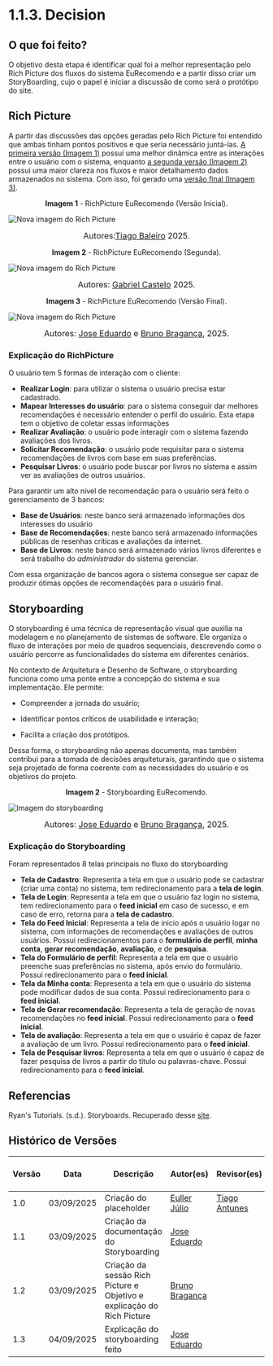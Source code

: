 # 1.1.3. Decision

## O que foi feito?

O objetivo desta etapa é identificar qual foi a melhor representação pelo Rich Picture dos fluxos do sistema EuRecomendo e a partir disso criar um StoryBoarding, cujo o papel é iniciar a discussão de como será o protótipo do site.


## Rich Picture 

A partir das discussões das opções geradas pelo Rich Picture foi entendido que ambas tinham pontos positivos e que seria necessário juntá-las. [A primeira versão (Imagem 1)]() possui uma melhor dinâmica entre as interações entre o usuário com o sistema, enquanto [a segunda versão (Imagem 2)]() possui uma maior clareza nos fluxos e maior detalhamento dados armazenados no sistema. Com isso, foi gerado uma [versão final (Imagem 3)](). 

<!-- Imagem 1 -->

<p style="text-align: center"><b>Imagem 1</b> - RichPicture EuRecomendo (Versão Inicial).</p>

![Nova imagem do Rich Picture](../assets/rich-picture.jpeg)

<font size="3"><p style="text-align: center">Autores:[Tiago Baleiro](https://github.com/TiagoBalieiro) 2025.</p></font>

<!-- Imagem 2 -->

<p style="text-align: center"><b>Imagem 2</b> - RichPicture EuRecomendo (Segunda).</p>

![Nova imagem do Rich Picture](../assets/rich-picture-02.jpeg)

<font size="3"><p style="text-align: center">Autores: [Gabriel Castelo](https://github.com/GabrielCastelo-31)  2025.</p></font>

<!-- Imagem 3 -->

<p style="text-align: center"><b>Imagem 3</b> - RichPicture EuRecomendo (Versão Final).</p>

![Nova imagem do Rich Picture](../assets/nova_versao_rich_picture.png)

<font size="3"><p style="text-align: center">Autores: [Jose Eduardo](https://github.com/jevprado) e [Bruno Bragança](https://github.com/BrunoBReis), 2025.</p></font>

### Explicação do RichPicture

O usuário tem 5 formas de interação com o cliente:

- **Realizar Login**: para utilizar o sistema o usuário precisa estar cadastrado.
- **Mapear Interesses do usuário**: para o sistema conseguir dar melhores recomendações é necessário entender o perfil do usuário. Esta etapa tem o objetivo de coletar essas informações 
- **Realizar Avaliação**: o usuário pode interagir com o sistema fazendo avaliações dos livros.  
- **Solicitar Recomendação**: o usuário pode requisitar para o sistema recomendações de livros com base em suas preferências. 
- **Pesquisar Livros**: o usuário pode buscar por livros no sistema e assim ver as avaliações de outros usuários.

Para garantir um alto nível de recomendação para o usuário será feito o gerenciamento de 3 bancos:

- **Base de Usuários**: neste banco será armazenado informações dos interesses do usuário
- **Base de Recomendações**: neste banco será armazenado informações públicas de resenhas críticas e avaliações da internet.
- **Base de Livros**: neste banco será armazenado vários livros diferentes e será trabalho do *administrador* do sistema gerenciar.

Com essa organização de bancos agora o sistema consegue ser capaz de produzir ótimas opções de recomendações para o usuário final.

## Storyboarding

O storyboarding é uma técnica de representação visual que auxilia na modelagem e no planejamento de sistemas de software. Ele organiza o fluxo de interações por meio de quadros sequenciais, descrevendo como o usuário percorre as funcionalidades do sistema em diferentes cenários.

No contexto de Arquitetura e Desenho de Software, o storyboarding funciona como uma ponte entre a concepção do sistema e sua implementação. Ele permite:

- Compreender a jornada do usuário;

- Identificar pontos críticos de usabilidade e interação;

- Facilita a criação dos protótipos.

Dessa forma, o storyboarding não apenas documenta, mas também contribui para a tomada de decisões arquiteturais, garantindo que o sistema seja projetado de forma coerente com as necessidades do usuário e os objetivos do projeto.

<p style="text-align: center"><b>Imagem 2</b> - Storyboarding EuRecomendo.</p>

![Imagem do storyboarding](../assets/Storyboarding-Final.png)

<font size="3"><p style="text-align: center">Autores: [Jose Eduardo](https://github.com/jevprado) e [Bruno Bragança](https://github.com/BrunoBReis), 2025.</p></font>

### Explicação do Storyboarding

Foram representados 8 telas principais no fluxo do storyboarding

- **Tela de Cadastro**: Representa a tela em que o usuário pode se cadastrar (criar uma conta) no sistema, tem redirecionamento para a **tela de login**. 
- **Tela de Login**: Representa a tela em que o usuário faz login no sistema, tem redirecionamento para o **feed inicial** em caso de sucesso, e em caso de erro, retorna para a **tela de cadastro**. 
- **Tela do Feed Inicial**: Representa a tela de inicio após o usuário logar no sistema, com informações de recomendações e avaliações de outros usuários. Possui redirecionamentos para o **formulário de perfil**, **minha conta**, **gerar recomendação**, **avaliação**, e de **pesquisa**. 
- **Tela do Formulário de perfil**: Representa a tela em que o usuário preenche suas preferências no sistema, após envio do formulário. Possui redirecionamento para o **feed inicial**. 
- **Tela da Minha conta**: Representa a tela em que o usuário do sistema pode modificar dados de sua conta. Possui redirecionamento para o **feed inicial**.
- **Tela de Gerar recomendação**: Representa a tela de geração de novas recomendações no **feed inicial**. Possui redirecionamento para o **feed inicial**. 
- **Tela de avaliação**: Representa a tela em que o usuário é capaz de fazer a avaliação de um livro. Possui redirecionamento para o **feed inicial**. 
- **Tela de Pesquisar livros**: Representa a tela em que o usuário é capaz de fazer pesquisa de livros a partir do título ou palavras-chave. Possui redirecionamento para o **feed inicial**.

## Referencias


Ryan's Tutorials. (s.d.). Storyboards. Recuperado desse [site](https://ryanstutorials.net/software-design-and-development/storyboards.php).

## Histórico de Versões

| Versão | Data | Descrição | Autor(es) | Revisor(es) | Detalhes da Revisão |
|--------|------|-----------|-----------|-------------|-------------------|
| 1.0 | 03/09/2025 | Criação do placeholder | [Euller Júlio](https://github.com/potatoyz908) | [Tiago Antunes](https://github.com/TiagoBalieiro) | Estrutura inicial |
| 1.1 | 03/09/2025 | Criação da documentação do Storyboarding | [Jose Eduardo](https://github.com/jevprado) |  |  |
| 1.2 | 03/09/2025 | Criação da sessão Rich Picture e Objetivo e explicação do Rich Picture | [Bruno Bragança](https://github.com/BrunoBReis) |  |  |
| 1.3 | 04/09/2025 | Explicação do storyboarding feito | [Jose Eduardo](https://github.com/jevprado) |  |  |
